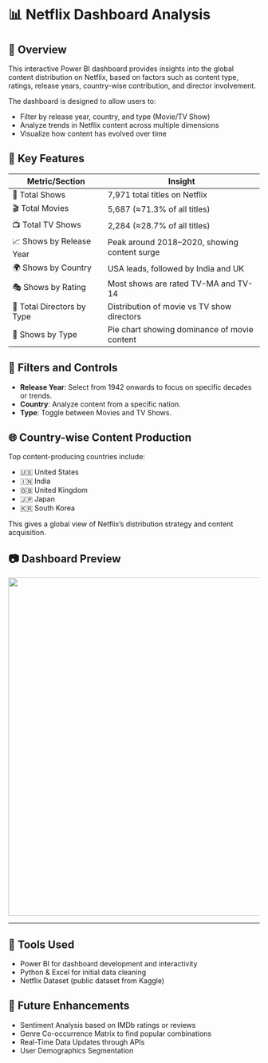 # 📊 Netflix Dashboard Analysis

## 📝 Overview
This interactive Power BI dashboard provides insights into the global content distribution on Netflix, based on factors such as content type, ratings, release years, country-wise contribution, and director involvement.

The dashboard is designed to allow users to:
- Filter by release year, country, and type (Movie/TV Show)
- Analyze trends in Netflix content across multiple dimensions
- Visualize how content has evolved over time

## 🎯 Key Features

| Metric/Section           | Insight                                              |
|--------------------------|------------------------------------------------------|
| 🔢 Total Shows           | 7,971 total titles on Netflix                        |
| 🎬 Total Movies          | 5,687 (≈71.3% of all titles)                         |
| 📺 Total TV Shows        | 2,284 (≈28.7% of all titles)                         |
| 📈 Shows by Release Year | Peak around 2018–2020, showing content surge         |
| 🌍 Shows by Country      | USA leads, followed by India and UK                  |
| 🎭 Shows by Rating       | Most shows are rated TV-MA and TV-14                 |
| 🎥 Total Directors by Type | Distribution of movie vs TV show directors         |
| 🍿 Shows by Type         | Pie chart showing dominance of movie content         |

## 🧩 Filters and Controls
- **Release Year**: Select from 1942 onwards to focus on specific decades or trends.
- **Country**: Analyze content from a specific nation.
- **Type**: Toggle between Movies and TV Shows.

## 🌐 Country-wise Content Production
Top content-producing countries include:
- 🇺🇸 United States
- 🇮🇳 India
- 🇬🇧 United Kingdom
- 🇯🇵 Japan
- 🇰🇷 South Korea

This gives a global view of Netflix’s distribution strategy and content acquisition.

## 📷 Dashboard Preview
<p align="center">
<img width="1210" height="678" alt="Image" src="https://github.com/user-attachments/assets/b6fbe6ae-79e9-412c-abd1-aa306ed3d1fa" />
</p>

---
## 📌 Tools Used
- Power BI for dashboard development and interactivity
- Python & Excel for initial data cleaning
- Netflix Dataset (public dataset from Kaggle)

## 🔮 Future Enhancements
- Sentiment Analysis based on IMDb ratings or reviews
- Genre Co-occurrence Matrix to find popular combinations
- Real-Time Data Updates through APIs
- User Demographics Segmentation
